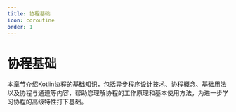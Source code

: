 ```yaml
---
title: 协程基础
icon: coroutine
order: 1
---
```


# 协程基础

本章节介绍Kotlin协程的基础知识，包括异步程序设计技术、协程概念、基础用法以及协程与通道等内容，帮助您理解协程的工作原理和基本使用方法，为进一步学习协程的高级特性打下基础。
